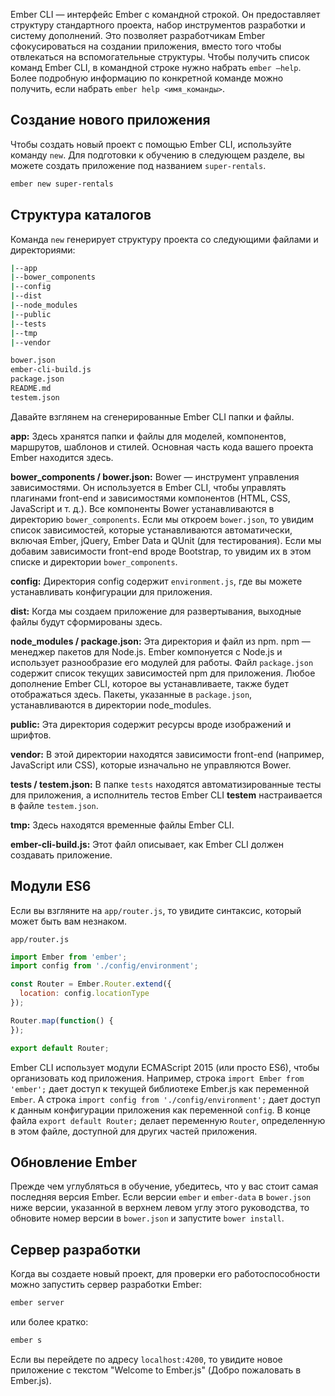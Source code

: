 Ember CLI — интерфейс Ember с командной строкой. Он предоставляет структуру стандартного проекта, набор инструментов разработки и систему дополнений. Это позволяет разработчикам Ember сфокусироваться на создании приложения, вместо того чтобы отвлекаться на вспомогательные структуры. Чтобы получить список команд Ember CLI, в командной строке нужно набрать `ember –help`. Более подробную информацию по конкретной команде можно получить, если набрать `ember help <имя_команды>`.

## Создание нового приложения

Чтобы создать новый проект с помощью Ember CLI, используйте команду `new`. Для подготовки к обучению в следующем разделе, вы можете создать приложение под названием `super-rentals`.

```bash
ember new super-rentals
```

## Структура каталогов

Команда `new` генерирует структуру проекта со следующими файлами и директориями:

```bash
|--app
|--bower_components
|--config
|--dist
|--node_modules
|--public
|--tests
|--tmp
|--vendor

bower.json
ember-cli-build.js
package.json
README.md
testem.json
```

Давайте взглянем на сгенерированные Ember CLI папки и файлы.

**app:** Здесь хранятся папки и файлы для моделей, компонентов, маршрутов, шаблонов и стилей. Основная часть кода вашего проекта Ember находится здесь.

**bower_components / bower.json:** Bower — инструмент управления зависимостями. Он используется в Ember CLI, чтобы управлять плагинами front-end и зависимостями компонентов (HTML, CSS, JavaScript и т. д.). Все компоненты Bower устанавливаются в директорию `bower_components`. Если мы откроем `bower.json`, то увидим список зависимостей, которые устанавливаются автоматически, включая Ember, jQuery, Ember Data и QUnit (для тестирования). Если мы добавим зависимости front-end вроде Bootstrap, то увидим их в этом списке и директории `bower_components`.

**config:** Директория config содержит `environment.js`, где вы можете устанавливать конфигурации для приложения.

**dist:** Когда мы создаем приложение для развертывания, выходные файлы будут сформированы здесь.

**node_modules / package.json:** Эта директория и файл из npm. npm — менеджер пакетов для Node.js. Ember компонуется с Node.js и использует разнообразие его модулей для работы. Файл `package.json` содержит список текущих зависимостей npm для приложения. Любое дополнение Ember CLI, которое вы устанавливаете, также будет отображаться здесь. Пакеты, указанные в `package.json`, устанавливаются в директории node_modules.

**public:** Эта директория содержит ресурсы вроде изображений и шрифтов.

**vendor:** В этой директории находятся зависимости front-end (например, JavaScript или CSS), которые изначально не управляются Bower.

**tests / testem.json:** В папке `tests` находятся автоматизированные тесты для приложения, а исполнитель тестов Ember CLI **testem** настраивается в файле `testem.json`.

**tmp:** Здесь находятся временные файлы Ember CLI.

**ember-cli-build.js:** Этот файл описывает, как Ember CLI должен создавать приложение.

## Модули ES6

Если вы взгляните на `app/router.js`, то увидите синтаксис, который может быть вам незнаком.

`app/router.js`
```js
import Ember from 'ember';
import config from './config/environment';

const Router = Ember.Router.extend({
  location: config.locationType
});

Router.map(function() {
});

export default Router;
```

Ember CLI использует модули ECMAScript 2015 (или просто ES6), чтобы организовать код приложения. Например, строка `import Ember from 'ember';` дает доступ к текущей библиотеке Ember.js как переменной `Ember`. А строка `import config from './config/environment';` дает доступ к данным конфигурации приложения как переменной `config`. В конце файла `export default Router;` делает переменную `Router`, определенную в этом файле, доступной для других частей приложения.

## Обновление Ember

Прежде чем углубляться в обучение, убедитесь, что у вас стоит самая последняя версия Ember. Если версии `ember` и `ember-data` в `bower.json` ниже версии, указанной в верхнем левом углу этого руководства, то обновите номер версии в `bower.json` и запустите `bower install`.

## Сервер разработки

Когда вы создаете новый проект, для проверки его работоспособности можно запустить сервер разработки Ember:

```bash
ember server
```

или более кратко:

```bash
ember s
```

Если вы перейдете по адресу `localhost:4200`, то увидите новое приложение с текстом "Welcome to Ember.js" (Добро пожаловать в Ember.js).